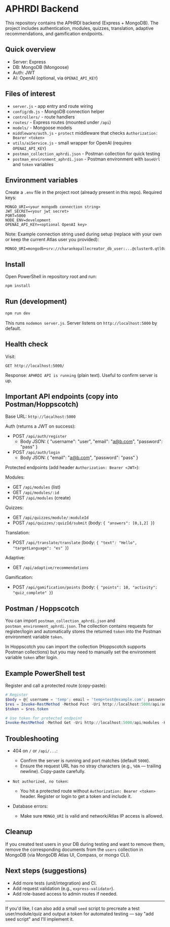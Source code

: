 # APHRDI Backend

This repository contains the APHRDI backend (Express + MongoDB). The project includes authentication, modules, quizzes, translation, adaptive recommendations, and gamification endpoints.

## Quick overview

- Server: Express
- DB: MongoDB (Mongoose)
- Auth: JWT
- AI: OpenAI (optional, via `OPENAI_API_KEY`)

## Files of interest

- `server.js` - app entry and route wiring
- `config/db.js` - MongoDB connection helper
- `controllers/` - route handlers
- `routes/` - Express routes (mounted under `/api`)
- `models/` - Mongoose models
- `middleware/auth.js` - `protect` middleware that checks `Authorization: Bearer <token>`
- `utils/aiService.js` - small wrapper for OpenAI (requires `OPENAI_API_KEY`)
- `postman_collection_aphrdi.json` - Postman collection for quick testing
- `postman_environment_aphrdi.json` - Postman environment with `baseUrl` and `token` variables

## Environment variables

Create a `.env` file in the project root (already present in this repo). Required keys:

```
MONGO_URI=<your mongodb connection string>
JWT_SECRET=<your jwt secret>
PORT=5000
NODE_ENV=development
OPENAI_API_KEY=<optional OpenAI key>
```

Note: Example connection string used during setup (replace with your own or keep the current Atlas user you provided):

```
MONGO_URI=mongodb+srv://charankopallecreator_db_user:...@cluster0.qtl0x6t.mongodb.net/
```

## Install

Open PowerShell in repository root and run:

```powershell
npm install
```

## Run (development)

```powershell
npm run dev
```

This runs `nodemon server.js`. Server listens on `http://localhost:5000` by default.

## Health check

Visit:

```
GET http://localhost:5000/
```

Response: `APHRDI API is running` (plain text). Useful to confirm server is up.

## Important API endpoints (copy into Postman/Hoppscotch)

Base URL: `http://localhost:5000`

Auth (returns a JWT on success):
- POST `/api/auth/register`
  - Body JSON: { "username": "user", "email": "a@b.com", "password": "pass" }
- POST `/api/auth/login`
  - Body JSON: { "email": "a@b.com", "password": "pass" }

Protected endpoints (add header `Authorization: Bearer <JWT>`):

Modules:
- GET `/api/modules` (list)
- GET `/api/modules/:id`
- POST `/api/modules` (create)

Quizzes:
- GET `/api/quizzes/module/:moduleId`
- POST `/api/quizzes/:quizId/submit` (body: `{ "answers": [0,1,2] }`)

Translation:
- POST `/api/translate/translate` (body: `{ "text": "Hello", "targetLanguage": "es" }`)

Adaptive:
- GET `/api/adaptive/recommendations`

Gamification:
- POST `/api/gamification/points` (body: `{ "points": 10, "activity": "quiz_complete" }`)

## Postman / Hoppscotch

You can import `postman_collection_aphrdi.json` and `postman_environment_aphrdi.json`. The collection contains requests for register/login and automatically stores the returned `token` into the Postman environment variable `token`.

In Hoppscotch you can import the collection (Hoppscotch supports Postman collections) but you may need to manually set the environment variable `token` after login.

## Example PowerShell test

Register and call a protected route (copy-paste):

```powershell
# Register
$body = @{ username = 'temp'; email = 'temp+test@example.com'; password = 'TempPass123!' } | ConvertTo-Json
$res = Invoke-RestMethod -Method Post -Uri http://localhost:5000/api/auth/register -ContentType 'application/json' -Body $body
$token = $res.token

# Use token for protected endpoint
Invoke-RestMethod -Method Get -Uri http://localhost:5000/api/modules -Headers @{ Authorization = "Bearer $token" }
```

## Troubleshooting

- 404 on `/` or `/api/...`:
  - Confirm the server is running and port matches (default `5000`).
  - Ensure the request URL has no stray characters (e.g., `%0A` — trailing newline). Copy-paste carefully.

- `Not authorized, no token`:
  - You hit a protected route without `Authorization: Bearer <token>` header. Register or login to get a token and include it.

- Database errors:
  - Make sure `MONGO_URI` is valid and network/Atlas IP access is allowed.

## Cleanup

If you created test users in your DB during testing and want to remove them, remove the corresponding documents from the `users` collection in MongoDB (via MongoDB Atlas UI, Compass, or mongo CLI).

## Next steps (suggestions)

- Add more tests (unit/integration) and CI.
- Add request validation (e.g., `express-validator`).
- Add role-based access to admin routes if needed.

---

If you'd like, I can also add a small `seed` script to precreate a test user/module/quiz and output a token for automated testing — say "add seed script" and I'll implement it.
